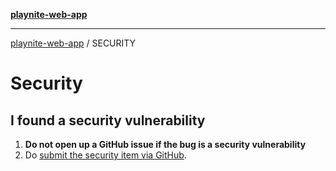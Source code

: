 [**playnite-web-app**](../README.md)

***

[playnite-web-app](../README.md) / SECURITY

# Security

## I found a security vulnerability

1. **Do not open up a GitHub issue if the bug is a security vulnerability**
2. Do [submit the security item via GitHub](https://github.com/andrew-codes/playnite-web/security/advisories/new).
